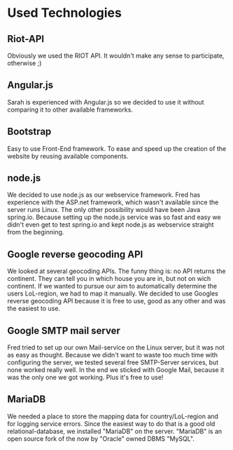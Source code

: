 # Used Technologies

## Riot-API
Obviously we used the RIOT API. It wouldn't make any sense to participate, otherwise ;)

## Angular.js
Sarah is experienced with Angular.js so we decided to use it without
comparing it to other available frameworks.

## Bootstrap
Easy to use Front-End framework. To ease and speed up the creation of the website by
reusing available components.

## node.js
We decided to use node.js as our webservice framework. Fred has experience with
the ASP.net framework, which wasn't available since the server runs Linux.
The only other possibility would have been Java spring.io. Because setting up the node.js
service was so fast and easy we didn't even get to test spring.io and kept
node.js as webservice straight from the beginning.

## Google reverse geocoding API
We looked at several geocoding APIs. The funny thing is: no API returns the continent. 
They can tell you in which house you are in, but not on wich continent. If we wanted to pursue our
aim to automatically determine the users LoL-region, we had to map it manually.
We decided to use Googles reverse geocoding API because it is free to use,
good as any other and was the easiest to use.

## Google SMTP mail server
Fred tried to set up our own Mail-service on the Linux server, but it was not as easy as thought.
Because we didn't want to waste too much time with
configuring the server, we tested several free SMTP-Server services, but none worked really well.
In the end we sticked with Google Mail, because it was the only one we got working.
Plus it's free to use!

## MariaDB
We needed a place to store the mapping data for country/LoL-region and for logging service
errors. Since the easiest way to do that is a good old relational-database, we installed
"MariaDB" on the server. "MariaDB" is an open source fork of the now by "Oracle" owned DBMS "MySQL".

